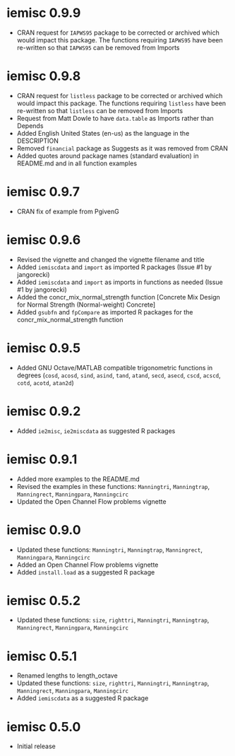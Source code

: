 # iemisc 0.9.9

* CRAN request for `IAPWS95` package to be corrected or archived which would impact this package. The functions requiring `IAPWS95` have been re-written so that `IAPWS95` can be removed from Imports


# iemisc 0.9.8

* CRAN request for `listless` package to be corrected or archived which would impact this package. The functions requiring `listless` have been re-written so that `listless` can be removed from Imports
* Request from Matt Dowle to have `data.table` as Imports rather than Depends
* Added English United States (en-us) as the language in the DESCRIPTION
* Removed `financial` package as Suggests as it was removed from CRAN
* Added quotes around package names (standard evaluation) in README.md and in all function examples


# iemisc 0.9.7

* CRAN fix of example from PgivenG


# iemisc 0.9.6

* Revised the vignette and changed the vignette filename and title
* Added `iemiscdata` and `import` as imported R packages (Issue #1 by jangorecki)
* Added `iemiscdata` and `import` as imports in functions as needed (Issue #1 by jangorecki)
* Added the concr_mix_normal_strength function [Concrete Mix Design for Normal Strength (Normal-weight) Concrete]
* Added `gsubfn` and `fpCompare` as imported R packages for the concr_mix_normal_strength function


# iemisc 0.9.5

* Added GNU Octave/MATLAB compatible trigonometric functions in degrees (`cosd`, `acosd`, `sind`, `asind`, `tand`, `atand`, `secd`, `asecd`, `cscd`, `acscd`, `cotd`, `acotd`, `atan2d`)


# iemisc 0.9.2

* Added `ie2misc`, `ie2miscdata` as suggested R packages


# iemisc 0.9.1

* Added more examples to the README.md
* Revised the examples in these functions: `Manningtri`, `Manningtrap`, `Manningrect`, `Manningpara`, `Manningcirc`
* Updated the Open Channel Flow problems vignette


# iemisc 0.9.0

* Updated these functions: `Manningtri`, `Manningtrap`, `Manningrect`, `Manningpara`, `Manningcirc`
* Added an Open Channel Flow problems vignette
* Added `install.load` as a suggested R package


# iemisc 0.5.2

* Updated these functions: `size`, `righttri`, `Manningtri`, `Manningtrap`, `Manningrect`, `Manningpara`, `Manningcirc`


# iemisc 0.5.1

* Renamed lengths to length_octave
* Updated these functions: `size`, `righttri`, `Manningtri`, `Manningtrap`, `Manningrect`, `Manningpara`, `Manningcirc`
* Added `iemiscdata` as a suggested R package


# iemisc 0.5.0

* Initial release

